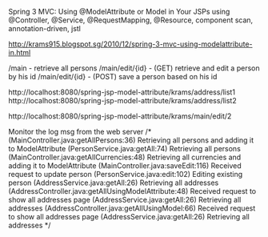 Spring 3 MVC: Using @ModelAttribute or Model in Your JSPs
using @Controller, @Service, @RequestMapping, @Resource, component scan, annotation-driven, jstl

http://krams915.blogspot.sg/2010/12/spring-3-mvc-using-modelattribute-in.html

/main - retrieve all persons
/main/edit/{id} - (GET) retrieve and edit a person by his id 
/main/edit/{id} - (POST) save a person based on his id

http://localhost:8080/spring-jsp-model-attribute/krams/address/list1
http://localhost:8080/spring-jsp-model-attribute/krams/address/list2

http://localhost:8080/spring-jsp-model-attribute/krams/main/edit/2

Monitor the log msg from the web server
/*
 (MainController.java:getAllPersons:36) Retrieving all persons and adding it to ModelAttribute
 (PersonService.java:getAll:74) Retrieving all persons
 (MainController.java:getAllCurrencies:48) Retrieving all currencies and adding it to ModelAttribute
 (MainController.java:saveEdit:116) Received request to update person
 (PersonService.java:edit:102) Editing existing person
 (AddressService.java:getAll:26) Retrieving all addresses
 (AddressController.java:getAllUsingModelAttribute:48) Received request to show all addresses page
 (AddressService.java:getAll:26) Retrieving all addresses
 (AddressController.java:getAllUsingModel:66) Received request to show all addresses page
 (AddressService.java:getAll:26) Retrieving all addresses
*/